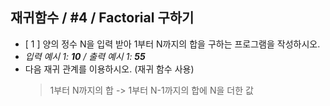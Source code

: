 ## 재귀함수 / #4 / Factorial 구하기

- [ 1 ] 양의 정수 N을 입력 받아 1부터 N까지의 합을 구하는 프로그램을 작성하시오.
- *입력 예시 1: **10** / 출력 예시 1: **55***
- 다음 재귀 관계를 이용하시오. (재귀 함수 사용)
  > 1부터 N까지의 합 -> 1부터 N-1까지의 합에 N을 더한 값
